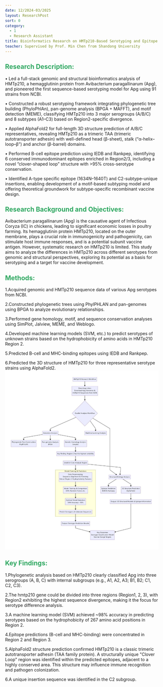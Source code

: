```yaml
---
date: 12/2024-03/2025
layout: ResearchPost
sort: 0
category: 
  - 1
  - Research Assistant
title: Bioinformatics Research on HMTp210-Based Serotyping and Epitope Profiling of Avibacterium Paragallinarum 
teacher: Supervised by Prof. Min Chen from Shandong University
---
```

## <span style="color: #2ea760ff;">Research Description:</span>
• Led a full-stack genomic and structural bioinformatics analysis of HMTp210, a hemagglutinin protein from Avibacterium paragallinarum (Apg), and pioneered the first sequence-based serotyping model for Apg using 91 strains from NCBI. 

• Constructed a robust serotyping framework integrating phylogenetic tree building (PhyloPhlAn), pan-genome analysis (BPGA + MAFFT), and motif detection (MEME), classifying HMTp210 into 3 major serogroups (A/B/C) and 8 subtypes (A1–C3) based on Region2-specific divergence. 

• Applied AlphaFold2 for full-length 3D structure prediction of A/B/C representatives, revealing HMTp210 as a trimeric TAA (trimeric autotransporter adhesin) with well-defined head (β-sheet), stalk (“α-helix–loop–β”) and anchor (β-barrel) domains. 

• Performed B-cell epitope prediction using IEDB and Rankpep, identifying 6 conserved immunodominant epitopes enriched in Region2/3, including a novel “clover-shaped loop” structure with >95% cross-serotype conservation. 

• Identified A-type specific epitope (1634N–1640T) and C2-subtype–unique insertions, enabling development of a motif-based subtyping model and offering theoretical groundwork for subtype-specific recombinant vaccine design. 

## <span style="color: #2ea760ff;">Research Background and Objectives:</span>

Avibacterium paragallinarum (Apg) is the causative agent of Infectious Coryza (IC) in chickens, leading to significant economic losses in poultry farming. Its hemagglutinin protein HMTp210, located on the outer membrane, plays a crucial role in immunogenicity and pathogenicity, can stimulate host immune responses, and is a potential subunit vaccine antigen. However, systematic research on HMTp210 is limited. This study aims to analyze the differences in HMTp210 across different serotypes from genomic and structural perspectives, exploring its potential as a basis for serotyping and a target for vaccine development.


## <span style="color: #2ea760ff;">Methods:</span>

1.Acquired genomic and HMTp210 sequence data of various Apg serotypes from NCBI.

2.Constructed phylogenetic trees using PhylPHLAN and pan-genomes using BPGA to analyze evolutionary relationships.

3.Performed gene homology, motif, and sequence conservation analyses using SimPlot, Jalview, MEME, and Weblogo.

4.Developed machine learning models (SVM, etc.) to predict serotypes of unknown strains based on the hydrophobicity of amino acids in HMTp210 Region 2.


5.Predicted B-cell and MHC-binding epitopes using IEDB and Rankpep.

6.Predicted the 3D structure of HMTp210 for three representative serotype strains using AlphaFold2.
![pic2](../../docs/.vuepress/public/images/eng02.jpg)
## <span style="color: #2ea760ff;">Key Findings:</span>

1.Phylogenetic analysis based on HMTp210 clearly classified Apg into three serogroups (A, B, C) with internal subgroups (e.g., A1, A2, A3; B1, B2; C1, C2, C3).

2.The hmtp210 gene could be divided into three regions (Region1, 2, 3), with Region2 exhibiting the highest sequence divergence, making it the focus for serotype difference analysis.

3.A machine learning model (SVM) achieved ~98% accuracy in predicting serotypes based on the hydrophobicity of 267 amino acid positions in Region 2.

4.Epitope predictions (B-cell and MHC-binding) were concentrated in Region 2 and Region 3.

5.AlphaFold2 structure prediction confirmed HMTp210 is a classic trimeric autotransporter adhesin (TAA family protein). A structurally unique "Clover Loop" region was identified within the predicted epitopes, adjacent to a highly conserved area. This structure may influence immune recognition and pathogen colonization.

6.A unique insertion sequence was identified in the C2 subgroup.


